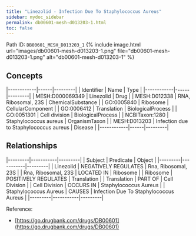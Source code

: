 ```yaml
---
title: "Linezolid - Infection Due To Staphylococcus Aureus"
sidebar: mydoc_sidebar
permalink: db00601-mesh-d013203-1.html
toc: false 
---
```



Path ID: `DB00601_MESH_D013203_1`
{% include image.html url="images/db00601-mesh-d013203-1.png" file="db00601-mesh-d013203-1.png" alt="db00601-mesh-d013203-1" %}

## Concepts

|------------|------|---------|
| Identifier | Name | Type    |
|------------|------|---------|
| MESH:D000069349 | Linezolid | Drug |
| MESH:D012338 | RNA, Ribosomal, 23S | ChemicalSubstance |
| GO:0005840 | Ribosome | CellularComponent |
| GO:0006412 | Translation | BiologicalProcess |
| GO:0051301 | Cell division | BiologicalProcess |
| NCBITaxon:1280 | Staphylococcus aureus | OrganismTaxon |
| MESH:D013203 | Infection due to Staphylococcus aureus | Disease |
|------------|------|---------|

## Relationships

|---------|-----------|---------|
| Subject | Predicate | Object  |
|---------|-----------|---------|
| Linezolid | NEGATIVELY REGULATES | Rna, Ribosomal, 23S |
| Rna, Ribosomal, 23S | LOCATED IN | Ribosome |
| Ribosome | POSITIVELY REGULATES | Translation |
| Translation | PART OF | Cell Division |
| Cell Division | OCCURS IN | Staphylococcus Aureus |
| Staphylococcus Aureus | CAUSES | Infection Due To Staphylococcus Aureus |
|---------|-----------|---------|

Reference: 
  - [https://go.drugbank.com/drugs/DB00601](https://go.drugbank.com/drugs/DB00601)
